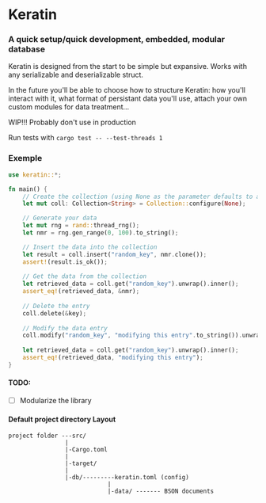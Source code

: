 # Keratin
### A quick setup/quick development, embedded, modular database

Keratin is designed from the start to be simple but expansive. 
Works with any serializable and deserializable struct.

In the future you'll be able to choose how to structure Keratin: how you'll interact with it, what format of persistant data you'll use, attach your own custom modules for data treatment...

WIP!!! Probably don't use in production

Run tests with ```cargo test -- --test-threads 1```

### Exemple
```rust
use keratin::*;

fn main() {
    // Create the collection (using None as the parameter defaults to a directory inside the project)
    let mut coll: Collection<String> = Collection::configure(None);

    // Generate your data
    let mut rng = rand::thread_rng();
    let nmr = rng.gen_range(0, 100).to_string();

    // Insert the data into the collection
    let result = coll.insert("random_key", nmr.clone());
    assert!(result.is_ok());
    
    // Get the data from the collection
    let retrieved_data = coll.get("random_key").unwrap().inner();
    assert_eq!(retrieved_data, &nmr);
    
    // Delete the entry
    coll.delete(&key);
    
    // Modify the data entry
    coll.modify("random_key", "modifying this entry".to_string()).unwrap();
    
    let retrieved_data = coll.get("random_key").unwrap().inner();
    assert_eq!(retrieved_data, "modifying this entry");
}

```

#### TODO:
- [ ] Modularize the library

#### Default project directory Layout
```
project folder ---src/
				|
				|-Cargo.toml
				|
				|-target/
				|
				|-db/---------keratin.toml (config)
							|
							|-data/ ------- BSON documents
```


